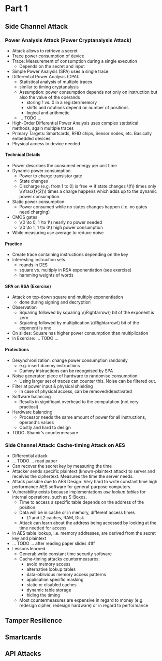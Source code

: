# Part 1

## Side Channel Attack
### Power Analysis Attack (Power Cryptanalysis Attack)
- Attack allows to retrieve a secret
- Trace power consumption of device
- Trace: Measurement of consumption during a single execution
	- Depends on the secret and input
- Simple Power Analysis (SPA) uses a single trace
- Differential Power Analysis (DPA):
	- Statistical analysis of multiple traces
	- similar to timing cryptanalysis
	- Assumption: power consumption depends not only on instruction but also the value of the operands
		- storing 1 vs. 0 in a register/memory
		- shifts and rotations depend on number of positions
		- logical and arithmetic
	- ... TODO ...
- High-Order Differential Power Analysis uses complex statistical methods, again multiple traces
- Primary Targets: Smartcards, RFID chips, Sensor nodes, etc. Basically embedded devices
- Physical access to device needed

#### Technical Details
- Power describes the consumed energy per unit time
- Dynamic power consumption
	- Power to charge transistor gate
	- State changes
	- Discharge (e.g. from 1 to 0) is free => if state changes \\(f\\) times only \\(\frac{f}{2}\\) times a charge happens which adds up to the dynamic power consumption.
- Static power consumption
	- Power consumed while no states changes happen (i.e. no gates need charging)
- CMOS gates
	- \\(0 \to 0, 1 \to 1\\) nearly no power needed
	- \\(0 \to 1, 1 \to 0\\) high power consumption
- While measuring use average to reduce noise

#### Practice
- Create trace containing instructions depending on the key
- Interesting instruction sets
	- rounds in DES
	- square vs. multiply in RSA exponentiation (see exercise)
	- hamming weights of words

#### SPA on RSA (Exercise)
- Attack on top-down square and multiply exponentiation
	- done during signing and decryption
- Observation
	- Squaring followed by squaring \\(\Rightarrow\\) bit of the exponent is zero
	- Squaring followed by multiplication \\(\Rightarrow\\) bit of the exponent is one
- On slides: Square has higher power consumption than multiplication
- In Exercise: ... TODO ...

#### Protections
- Desynchronization: change power consumption randomly
	- e.g. insert dummy instructions
	- Dummy instructions can be recognised by SPA
- Noise generator: piece of hardware to randomise consumption
	- Using larger set of traces can counter this. Noise can be filtered out.
- Filter at power input & physical shielding
	- In case of physical access, can be removed/deactivated
- Software balancing
	- Results in significant overhead to the computation (not very practical)
- Hardware balancing
	- Processor needs the same amount of power for all instructions, operand's values
	- Costly and hard to design
- TODO: Shamir's countermeasure

### Side Channel Attack: Cache-timing Attack on AES
- Differential attack
- ... TODO ... read paper
- Can recover the secret key by measuring the time
- Attacker sends specific plaintext (known-plaintext attack) to server and receives the ciphertext. Measures the time the server needs.
- Attack possible due to AES Design: Very hard to write constant time high performance AES software for general-purpose computers.
- Vulnerability exists because implementations *use lookup tables* for internal operations, such as S-Boxes.
	- Time to access a specific table depends on the address of the position
	- Data will be in cache or in memory, different access times
		- L1 and L2 caches, RAM, Disk
	- Attack can learn about the address being accessed by looking at the time needed for access
- In AES table lookup, i.e. memory addresses, are derived from the secret key and plaintext
- ... TODO ... after reading paper slides 41ff
- Lessons learned
	- General: write constant time security software
	- Cache-timing attacks countermeasures:
		- avoid memory access
		- alternative lookup tables
		- data-oblivious memory access patterns
		- application specific masking
		- static or disabled caches
		- dynamic table storage
		- hiding the timing
	- Most countermeasures are expensive in regard to money (e.g. redesign cipher, redesign hardware) or in regard to performance

## Tamper Resilience


## Smartcards


## API Attacks

